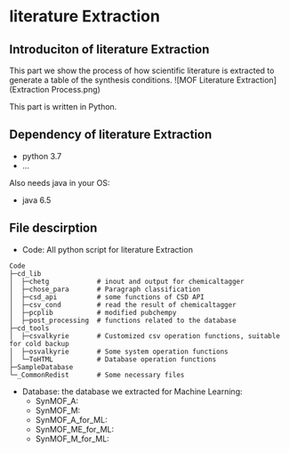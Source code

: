 
# literature Extraction
## Introduciton of literature Extraction
This part we show the process of how scientific literature is extracted to generate 
a table of the synthesis conditions. 
![MOF Literature Extraction](Extraction Process.png)

This part is written in Python.

## Dependency of literature Extraction
* python 3.7
* ...
  
Also needs java in your OS:
* java 6.5


## File descirption
* Code: All python script for literature Extraction
```
Code
├─cd_lib
│  ├─chetg            # inout and output for chemicaltagger
│  ├─chose_para       # Paragraph classification
│  ├─csd_api          # some functions of CSD API
│  ├─csv_cond         # read the result of chemicaltagger
│  ├─pcplib           # modified pubchempy
│  ├─post_processing  # functions related to the database
├─cd_tools
│  ├─csvalkyrie       # Customized csv operation functions, suitable for cold backup
│  ├─osvalkyrie       # Some system operation functions
│  └─ToHTML           # Database operation functions
├─SampleDatabase      
└─_CommonRedist       # Some necessary files
```
    
* Database: the database we extracted for Machine Learning:
  * SynMOF_A:
  * SynMOF_M:  
  * SynMOF_A_for_ML:
  * SynMOF_ME_for_ML:  
  * SynMOF_M_for_ML:


